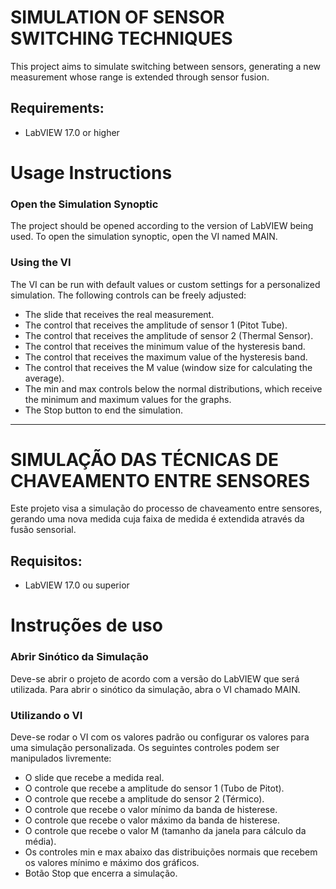 # SIMULATION OF SENSOR SWITCHING TECHNIQUES

This project aims to simulate switching between sensors, generating a new measurement whose range is extended through sensor fusion.

## Requirements:
* LabVIEW 17.0 or higher

# Usage Instructions

### Open the Simulation Synoptic
The project should be opened according to the version of LabVIEW being used. To open the simulation synoptic, open the VI named MAIN.

### Using the VI
The VI can be run with default values or custom settings for a personalized simulation. The following controls can be freely adjusted:
* The slide that receives the real measurement.
* The control that receives the amplitude of sensor 1 (Pitot Tube).
* The control that receives the amplitude of sensor 2 (Thermal Sensor).
* The control that receives the minimum value of the hysteresis band.
* The control that receives the maximum value of the hysteresis band.
* The control that receives the M value (window size for calculating the average).
* The min and max controls below the normal distributions, which receive the minimum and maximum values for the graphs.
* The Stop button to end the simulation.

---

# SIMULAÇÃO DAS TÉCNICAS DE CHAVEAMENTO ENTRE SENSORES

Este projeto visa a simulação do processo de chaveamento entre sensores, gerando uma nova medida cuja faixa de medida é extendida através da fusão sensorial.

## Requisitos:
* LabVIEW 17.0 ou superior

# Instruções de uso

### Abrir Sinótico da Simulação
Deve-se abrir o projeto de acordo com a versão do LabVIEW que será utilizada. Para abrir o sinótico da simulação, abra o VI chamado MAIN.

### Utilizando o VI
Deve-se rodar o VI com os valores padrão ou configurar os valores para uma simulação personalizada. 
Os seguintes controles podem ser manipulados livremente:
* O slide que recebe a medida real. 
* O controle que recebe a amplitude do sensor 1 (Tubo de Pitot).
* O controle que recebe a amplitude do sensor 2 (Térmico).
* O controle que recebe o valor mínimo da banda de histerese.
* O controle que recebe o valor máximo da banda de histerese.
* O controle que recebe o valor M (tamanho da janela para cálculo da média).
* Os controles min e max abaixo das distribuições normais que recebem os valores mínimo e máximo dos gráficos.
* Botão Stop que encerra a simulação.
